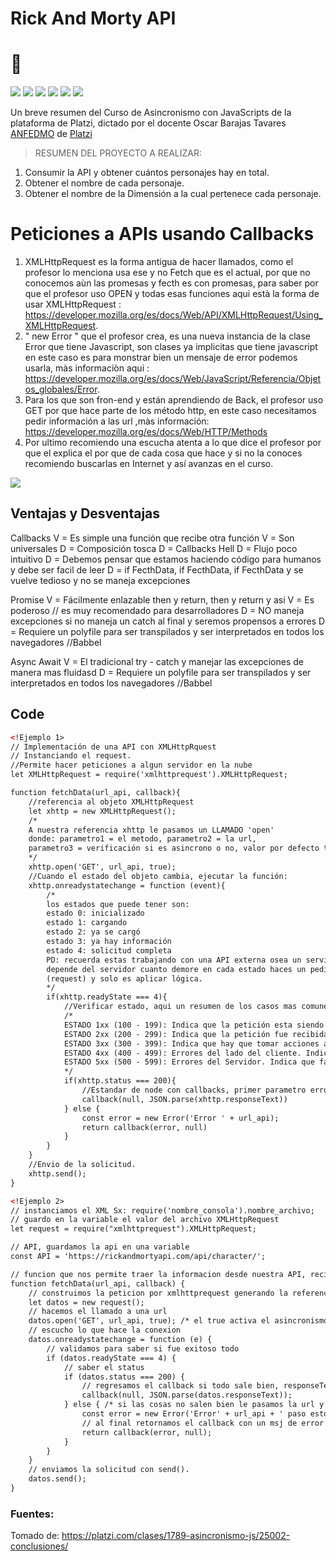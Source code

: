 # Rick And Morty API

# 💚
![](https://img.shields.io/github/stars/pandao/editor.md.svg) ![](https://img.shields.io/github/forks/pandao/editor.md.svg) ![](https://img.shields.io/github/tag/pandao/editor.md.svg) ![](https://img.shields.io/github/release/pandao/editor.md.svg) ![](https://img.shields.io/github/issues/pandao/editor.md.svg) ![](https://img.shields.io/bower/v/editor.md.svg)

Un breve resumen del Curso de Asincronismo con JavaScripts de la plataforma de Platzi, dictado por el docente Oscar Barajas Tavares [ANFEDMO](https://platzi.com/@ANFEDIMO/ "Desarrollador") de [Platzi](https://platzi.com/ "Platzi")
> RESUMEN DEL PROYECTO A REALIZAR:

1. Consumir la API y obtener cuántos personajes hay en total.
2. Obtener el nombre de cada personaje.
3. Obtener el nombre de la Dimensión a la cual pertenece cada personaje.
> 


# Peticiones a APIs usando Callbacks

1.	XMLHttpRequest es la forma antigua de hacer llamados, como el profesor lo menciona usa ese y no Fetch que es el actual, por que no conocemos aùn las promesas y fecth es con promesas, para saber por que el profesor uso OPEN y todas esas funciones aqui està la forma de usar XMLHttpRequest : https://developer.mozilla.org/es/docs/Web/API/XMLHttpRequest/Using_XMLHttpRequest.
2.	" new Error " que el profesor crea, es una nueva instancia de la clase Error que tiene Javascript, son clases ya implicitas que tiene javascript en este caso es para monstrar bien un mensaje de error podemos usarla, màs informaciòn aqui : https://developer.mozilla.org/es/docs/Web/JavaScript/Referencia/Objetos_globales/Error.
3.	Para los que son fron-end y están aprendiendo de Back, el profesor uso GET por que hace parte de los método http, en este caso necesitamos pedir información a las url ,màs información: https://developer.mozilla.org/es/docs/Web/HTTP/Methods
4.	Por ultimo recomiendo una escucha atenta a lo que dice el profesor por que el explica el por que de cada cosa que hace y si no la conoces recomiendo buscarlas en Internet y así avanzas en el curso.

![](https://pandao.github.io/editor.md/examples/images/4.jpg)

## Ventajas y Desventajas

Callbacks
V = Es simple una función que recibe otra función
V = Son universales
D = Composición tosca
D = Callbacks Hell
D = Flujo poco intuitivo
D = Debemos pensar que estamos haciendo código para humanos y debe ser facil de leer
D = if FecthData, if FecthData, if FecthData y se vuelve tedioso y no se maneja excepciones

Promise
V = Fácilmente enlazable then y return, then y return y asi
V = Es poderoso // es muy recomendado para desarrolladores
D = NO maneja excepciones si no maneja un catch al final y seremos propensos a errores
D = Requiere un polyfile para ser transpilados y ser interpretados en todos los navegadores //Babbel

Async Await
V = El tradicional try - catch y manejar las excepciones de manera mas fluidasd
D = Requiere un polyfile para ser transpilados y ser interpretados en todos los navegadores //Babbel




## Code 

```html
<!Ejemplo 1>
// Implementación de una API con XMLHttpRquest
// Instanciando el request.
//Permite hacer peticiones a algun servidor en la nube
let XMLHttpRequest = require('xmlhttprequest').XMLHttpRequest;

function fetchData(url_api, callback){
    //referencia al objeto XMLHttpRequest
    let xhttp = new XMLHttpRequest();
    /* 
    A nuestra referencia xhttp le pasamos un LLAMADO 'open'
    donde: parametro1 = el metodo, parametro2 = la url,
    parametro3 = verificación si es asincrono o no, valor por defecto true
    */
    xhttp.open('GET', url_api, true);
    //Cuando el estado del objeto cambia, ejecutar la función:
    xhttp.onreadystatechange = function (event){
        /*
        los estados que puede tener son:
        estado 0: inicializado
        estado 1: cargando
        estado 2: ya se cargó
        estado 3: ya hay información
        estado 4: solicitud completa
        PD: recuerda estas trabajando con una API externa osea un servidor por lo que
        depende del servidor cuanto demore en cada estado haces un pedido por datos
        (request) y solo es aplicar lógica.
        */
        if(xhttp.readyState === 4){
            //Verificar estado, aqui un resumen de los casos mas comunes:
            /*
            ESTADO 1xx (100 - 199): Indica que la petición esta siendo procesada.
            ESTADO 2xx (200 - 299): Indica que la petición fue recibida, aceptada y procesada correctamente.
            ESTADO 3xx (300 - 399): Indica que hay que tomar acciones adicionales para completar la solicitud. Por lo general indican redireccionamiento.
            ESTADO 4xx (400 - 499): Errores del lado del cliente. Indica se hizo mal la solicitud de datos.
            ESTADO 5xx (500 - 599): Errores del Servidor. Indica que fallo totalmente la ejecución.
            */
            if(xhttp.status === 200){
                //Estandar de node con callbacks, primer parametro error, segundo el resultado
                callback(null, JSON.parse(xhttp.responseText))
            } else {
                const error = new Error('Error ' + url_api);
                return callback(error, null)
            }
        }
    }
    //Envio de la solicitud.
    xhttp.send();
}
```

```html
<!Ejemplo 2>
// instanciamos el XML Sx: require('nombre_consola').nombre_archivo;
// guardo en la variable el valor del archivo XMLHttpRequest
let request = require("xmlhttprequest").XMLHttpRequest;

// API, guardamos la api en una variable 
const API = 'https://rickandmortyapi.com/api/character/';

// funcion que nos permite traer la informacion desde nuestra API, recibe un callback y desencadena los llamados que necesitamos.
function fetchData(url_api, callback) {
    // construimos la peticion por xmlhttprequest generando la referencia al objeto que necesito
    let datos = new request();
    // hacemos el llamado a una url 
    datos.open('GET', url_api, true); /* el true activa el asincronismo  */
    // escucho lo que hace la conexion 
    datos.onreadystatechange = function (e) {
        // validamos para saber si fue exitoso todo
        if (datos.readyState === 4) {
            // saber el status 
            if (datos.status === 200) {
                // regresamos el callback si todo sale bien, responseText me lo convierte de object a string
                callback(null, JSON.parse(datos.responseText));
            } else { /* si las cosas no salen bien le pasamos la url y el estado */
                const error = new Error('Error' + url_api + ' paso esto: ' + datos.status);
                // al final retornamos el callback con un msj de error y un null ya que no se desencadena nada 
                return callback(error, null);
            }
        }
    }
    // enviamos la solicitud con send().
    datos.send();
}
```

### Fuentes:
Tomado de: https://platzi.com/clases/1789-asincronismo-js/25002-conclusiones/

